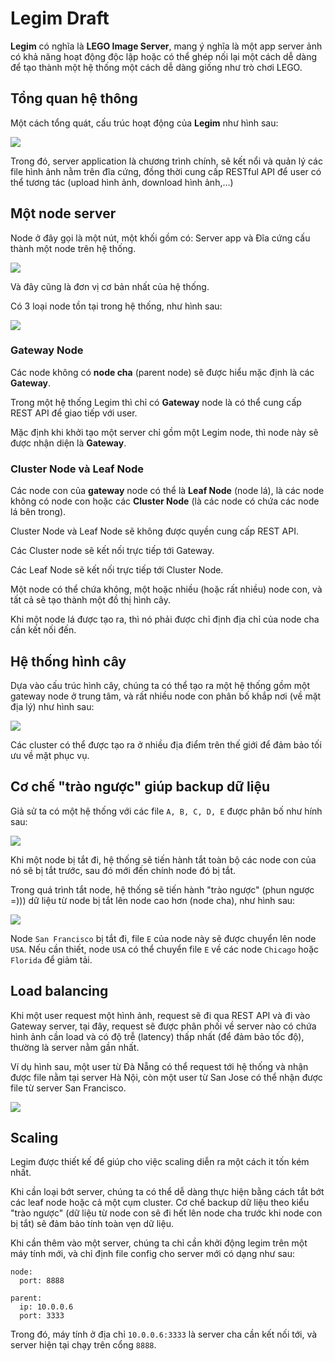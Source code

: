 # Legim Draft

**Legim** có nghĩa là **LEGO Image Server**, mang ý nghĩa là một app server ảnh có khả năng hoạt động độc lập hoặc có thể ghép nối lại một cách dễ dàng để tạo thành một hệ thống một cách dễ dàng giống như trò chơi LEGO.

## Tổng quan hệ thông

Một cách tổng quát, cấu trúc hoạt động của **Legim** như hình sau:

![](../img/legim_01.PNG)

Trong đó, server application là chương trình chính, sẽ kết nổi và quản lý các file hình ảnh nằm trên đĩa cứng, đồng thời cung cấp RESTful API để user có thể tương tác (upload hình ảnh, download hình ảnh,...)

## Một node server

Node ở đây gọi là một nút, một khối gồm có: Server app và Đĩa cứng cấu thành một node trên hệ thống.

![](../img/legim_02.PNG)

Và đây cũng là đơn vị cơ bản nhất của hệ thống.

Có 3 loại node tồn tại trong hệ thống, như hình sau:

![](../img/legim_03.PNG)

### Gateway Node

Các node không có **node cha** (parent node) sẽ được hiểu mặc định là các **Gateway**.

Trong một hệ thống Legim thì chỉ có **Gateway** node là có thể cung cấp REST API để giao tiếp với user.

Mặc định khi khởi tạo một server chỉ gồm một Legim node, thì node này sẽ được nhận diện là **Gateway**.

### Cluster Node và Leaf Node

Các node con của **gateway** node có thể là **Leaf Node** (node lá), là các node không có node con hoặc các **Cluster Node** (là các node có chứa các node lá bên trong).

Cluster Node và Leaf Node sẽ không được quyền cung cấp REST API.

Các Cluster node sẽ kết nối trực tiếp tới Gateway.

Các Leaf Node sẽ kết nối trực tiếp tới Cluster Node.

Một node có thể chứa không, một hoặc nhiều (hoặc rất nhiều) node con, và tất cả sẽ tạo thành một đồ thị hình cây.

Khi một node lá được tạo ra, thì nó phải được chỉ định địa chỉ của node cha cần kết nối đến.

## Hệ thống hình cây

Dựa vào cấu trúc hình cây, chúng ta có thể tạo ra một hệ thống gồm một gateway node ở trung tâm, và rất nhiều node con phân bố khắp nơi (về mặt địa lý) như hình sau: 

![](../img/legim_04.PNG)

Các cluster có thể được tạo ra ở nhiều địa điểm trên thế giới để đảm bảo tối ưu về mặt phục vụ.

## Cơ chế "trào ngược" giúp backup dữ liệu

Giả sử ta có một hệ thống với các file `A, B, C, D, E` được phân bố như hính sau:

![](../img/legim_05.PNG)

Khi một node bị tắt đi, hệ thống sẽ tiến hành tắt toàn bộ các node con của nó sẽ bị tắt trước, sau đó mới đến chính node đó bị tắt.

Trong quá trình tắt node, hệ thống sẽ tiến hành "trào ngược" (phun ngược =))) dữ liệu từ node bị tắt lên node cao hơn (node cha), như hình sau:

![](../img/legim_07.PNG)

Node `San Francisco` bị tắt đi, file `E` của node này sẽ được chuyển lên node `USA`. Nếu cần thiết, node `USA` có thể chuyển file `E` về các node `Chicago` hoặc `Florida` để giảm tải.

## Load balancing

Khi một user request một hình ảnh, request sẽ đi qua REST API và đi vào Gateway server, tại đây, request sẽ được phân phối về server nào có chứa hình ảnh cần load và có độ trễ (latency) thấp nhất (để đảm bảo tốc độ), thường là server nằm gần nhất.

Ví dụ hình sau, một user từ Đà Nẵng có thể request tới hệ thống và nhận được file nằm tại server Hà Nội, còn một user từ San Jose có thể nhận được file từ server San Francisco.

![](../img/legim_06.PNG)

## Scaling

Legim được thiết kế để giúp cho việc scaling diễn ra một cách it tốn kém nhất. 

Khi cần loại bớt server, chúng ta có thể dễ dàng thực hiện bằng cách tắt bớt các leaf node hoặc cả một cụm cluster. Cơ chế backup dữ liệu theo kiểu "trào ngược" (dữ liệu từ node con sẽ đi hết lên node cha trước khi node con bị tắt) sẽ đảm bảo tính toàn vẹn dữ liệu.

Khi cần thêm vào một server, chúng ta chỉ cần khởi động legim trên một máy tính mới, và chỉ định file config cho server mới có dạng như sau:

```
node:
  port: 8888

parent:
  ip: 10.0.0.6
  port: 3333
```

Trong đó, máy tính ở địa chỉ `10.0.0.6:3333` là server cha cần kết nối tới, và server hiện tại chạy trên cổng `8888`.
